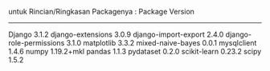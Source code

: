 untuk Rincian/Ringkasan Packagenya :
Package                 Version
----------------------- ----------
Django                  3.1.2
django-extensions       3.0.9
django-import-export    2.4.0
django-role-permissions 3.1.0
matplotlib              3.3.2
mixed-naive-bayes       0.0.1
mysqlclient             1.4.6
numpy                   1.19.2+mkl
pandas                  1.1.3
pydataset               0.2.0
scikit-learn            0.23.2
scipy                   1.5.2
